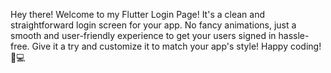 Hey there! Welcome to my Flutter Login Page! It's a clean and straightforward login screen for your app. 
No fancy animations, just a smooth and user-friendly experience to get your users signed in hassle-free. 
Give it a try and customize it to match your app's style! Happy coding! 🚀💻
